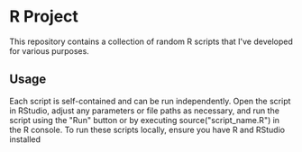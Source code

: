# R Project
This repository contains a collection of random R scripts that I've developed for various purposes.

## Usage
Each script is self-contained and can be run independently. Open the script in RStudio, adjust any parameters or file paths as necessary, and run the script using the "Run" button or by executing source("script_name.R") in the R console.
To run these scripts locally, ensure you have R and RStudio installed
